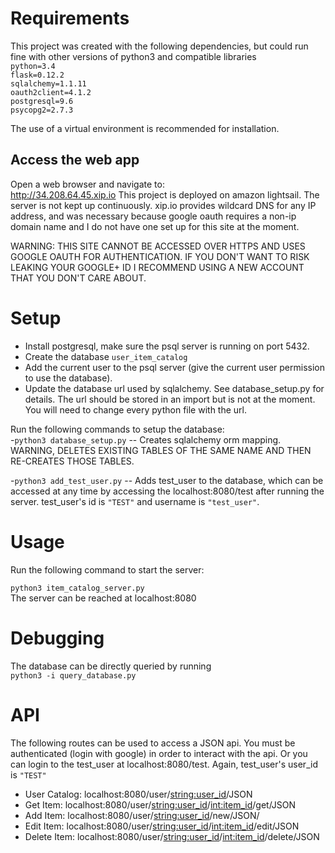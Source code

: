 # Requirements
This project was created with the following dependencies, but could run fine with other versions of python3 and compatible libraries  
`python=3.4`  
`flask=0.12.2`  
`sqlalchemy=1.1.11`  
`oauth2client=4.1.2`  
`postgresql=9.6`  
`psycopg2=2.7.3`  

The use of a virtual environment is recommended for installation. 


## Access the web app
Open a web browser and navigate to:  
http://34.208.64.45.xip.io
This project is deployed on amazon lightsail. The server is not kept up continuously. xip.io provides wildcard DNS for any IP address, and was necessary because google oauth requires a non-ip domain name and I do not have one set up for this site at the moment. 

WARNING: THIS SITE CANNOT BE ACCESSED OVER HTTPS AND USES GOOGLE OAUTH FOR AUTHENTICATION. IF YOU DON'T WANT TO RISK LEAKING YOUR GOOGLE+ ID I RECOMMEND USING A NEW ACCOUNT THAT YOU DON'T CARE ABOUT.  

# Setup

- Install postgresql, make sure the psql server is running on port 5432.
- Create the database `user_item_catalog`
- Add the current user to the psql server (give the current user permission to use the database). 
- Update the database url used by sqlalchemy. See database_setup.py for details. The url should be stored in an import but is not at the moment. You will need to change every python file with the url. 

Run the following commands to setup the database:  
-`python3 database_setup.py` -- Creates sqlalchemy orm mapping. WARNING, DELETES EXISTING TABLES OF THE SAME NAME AND THEN RE-CREATES THOSE TABLES. 

-`python3 add_test_user.py` -- Adds test_user to the database, which can be accessed at any time by accessing the localhost:8080/test after running the server. test_user's id is `"TEST"` and username is `"test_user"`.  

# Usage

Run the following command to start the server:  

`python3 item_catalog_server.py`  
The server can be reached at localhost:8080
  

# Debugging  

The database can be directly queried by running  
`python3 -i query_database.py`  

# API

The following routes can be used to access a JSON api. 
You must be authenticated (login with google) in order to interact with the api. Or you can login to the test_user at localhost:8080/test. Again, test_user's user_id is `"TEST"`  

- User Catalog: localhost:8080/user/<string:user_id>/JSON
- Get Item: localhost:8080/user/<string:user_id>/<int:item_id>/get/JSON
- Add Item: localhost:8080/user/<string:user_id>/new/JSON/
- Edit Item: localhost:8080/user/<string:user_id>/<int:item_id>/edit/JSON
- Delete Item: localhost:8080/user/<string:user_id>/<int:item_id>/delete/JSON